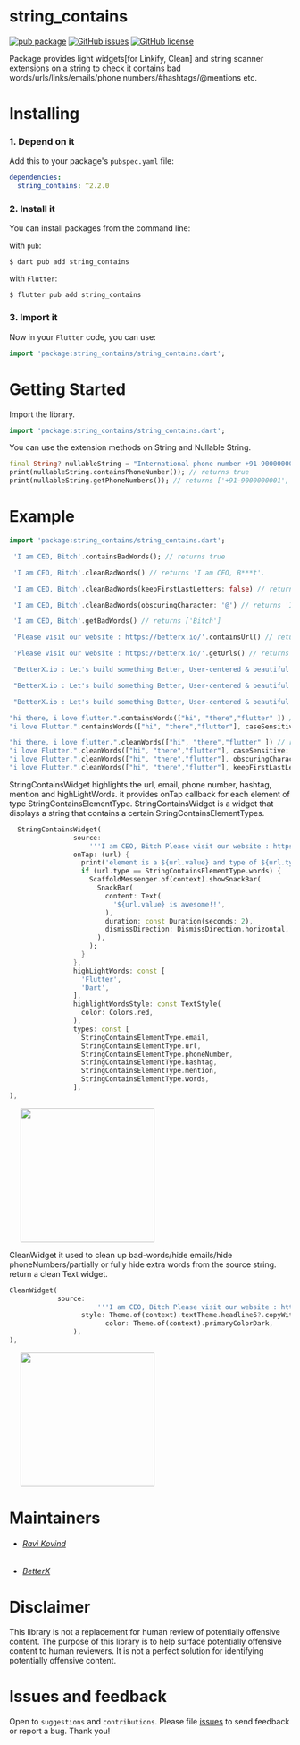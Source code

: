 # string_contains

[![pub package](https://img.shields.io/pub/v/string_contains?style=flat)](https://pub.dev/packages/string_contains)
[![GitHub issues](https://img.shields.io/github/issues/betterxio/string_contains?style=flat)](https://pub.dev/packages/string_contains)
[![GitHub license](https://img.shields.io/github/license/betterxio/string_contains?style=flat)](https://pub.dev/packages/string_contains)

Package provides light widgets[for Linkify, Clean] and string scanner extensions on a string to check it contains bad words/urls/links/emails/phone numbers/#hashtags/@mentions etc.

# Installing

### 1. Depend on it

Add this to your package's `pubspec.yaml` file:

```yaml
dependencies:
  string_contains: ^2.2.0
```

### 2. Install it

You can install packages from the command line:

with `pub`:

```
$ dart pub add string_contains
```

with `Flutter`:

```
$ flutter pub add string_contains
```

### 3. Import it

Now in your `Flutter` code, you can use:

```dart
import 'package:string_contains/string_contains.dart';
```

# Getting Started

Import the library.

```dart
import 'package:string_contains/string_contains.dart';
```

You can use the extension methods on String and Nullable String.

```dart
final String? nullableString = "International phone number +91-9000000001. others 123-456-7890 and (123)-456-7890.";
print(nullableString.containsPhoneNumber()); // returns true
print(nullableString.getPhoneNumbers()); // returns ['+91-9000000001', '123-456-7890', '(123)-456-7890']
```

# Example

```dart
import 'package:string_contains/string_contains.dart';
```

```dart
 'I am CEO, Bitch'.containsBadWords(); // returns true

 'I am CEO, Bitch'.cleanBadWords() // returns 'I am CEO, B***t'.

 'I am CEO, Bitch'.cleanBadWords(keepFirstLastLetters: false) // returns 'I am CEO, *****'.

 'I am CEO, Bitch'.cleanBadWords(obscuringCharacter: '@') // returns 'I am CEO, B@@@h'.

 'I am CEO, Bitch'.getBadWords() // returns ['Bitch']

 'Please visit our website : https://betterx.io/'.containsUrl() // returns true

 'Please visit our website : https://betterx.io/'.getUrls() // returns ['https://betterx.io/']

 "BetterX.io : Let's build something Better, User-centered & beautiful together\n for more info contact us at : info@betterx.io".containsEmail() // returns true

 "BetterX.io : Let's build something Better, User-centered & beautiful together\n for more info contact us at : info@betterx.io".getEmails() // returns ['betterx.io']

 "BetterX.io : Let's build something Better, User-centered & beautiful together\n for more info contact us at : info@betterx.io".hideEmails() // returns "BetterX.io : Let's build something Better, User-centered & beautiful together\n for more info contact us at : in**@betterx.io

```

```dart
"hi there, i love flutter.".containsWords(["hi", "there","flutter" ]) // returns true
"i love Flutter.".containsWords(["hi", "there","flutter"], caseSensitive: true) // returns false
```

```dart
"hi there, i love flutter.".cleanWords(["hi", "there","flutter" ]) // returns "**, t***e, i love F*****r."
"i love Flutter.".cleanWords(["hi", "there","flutter"], caseSensitive: true) // returns "i love Flutter."
"i love Flutter.".cleanWords(["hi", "there","flutter"], obscuringCharacter: '#') // returns "i love F#####r."
"i love Flutter.".cleanWords(["hi", "there","flutter"], keepFirstLastLetters: false) // returns "i love *******."
```

StringContainsWidget highlights the url, email, phone number, hashtag, mention and highLightWords. it provides onTap callback for each element of type StringContainsElementType.
StringContainsWidget is a widget that displays a string that contains a certain StringContainsElementTypes.

```dart
  StringContainsWidget(
                source:
                    '''I am CEO, Bitch Please visit our website : https://betterx.io/. Please visit our website : https://betterx.io/ and you can search for any thing on google : google.com, I love Dart : https://dart.dev/, you can practice on : https://dartpad.dev/. Flutter uses Dart, you can create your own app with Flutter : https://flutter.dev/, this is a good example of Flutter : https://flutter.dev/docs/get-started/. BetterX.io : Let's build something Better, User-centered & beautiful together for more info contact us at : info@betterx.io. My Personal Email : ravikumar2710999@gmail.com. A fake email : gedoye9446@roxoas.com. My Phone Number : +91-9000000001. I love Dart and Flutter I love #dart and #flutter. @flutter is #awesome''',
                onTap: (url) {
                  print('element is a ${url.value} and type of ${url.type}');
                  if (url.type == StringContainsElementType.words) {
                    ScaffoldMessenger.of(context).showSnackBar(
                      SnackBar(
                        content: Text(
                          '${url.value} is awesome!!',
                        ),
                        duration: const Duration(seconds: 2),
                        dismissDirection: DismissDirection.horizontal,
                      ),
                    );
                  }
                },
                highLightWords: const [
                  'Flutter',
                  'Dart',
                ],
                highlightWordsStyle: const TextStyle(
                  color: Colors.red,
                ),
                types: const [
                  StringContainsElementType.email,
                  StringContainsElementType.url,
                  StringContainsElementType.phoneNumber,
                  StringContainsElementType.hashtag,
                  StringContainsElementType.mention,
                  StringContainsElementType.words,
                ],
),
```

<p>
    <img src="https://raw.githubusercontent.com/betterxio/string_contains/main/assets/string-contains-widget.png" width="240px" height="auto" hspace="20"/>
<p>

CleanWidget
it used to clean up bad-words/hide emails/hide phoneNumbers/partially or fully hide extra words from the source string. return a clean Text widget.

```dart
CleanWidget(
            source:
                      '''I am CEO, Bitch Please visit our website : https://betterx.io/. Please visit our website : https://betterx.io/ and you can search for any thing on google : google.com, I love Dart : https://dart.dev/, you can practice on : https://dartpad.dev/. Flutter uses Dart, you can create your own app with Flutter : https://flutter.dev/, this is a good example of Flutter : https://flutter.dev/docs/get-started/. BetterX.io : Let's build something Better, User-centered & beautiful together for more info contact us at : info@betterx.io. My Personal Email : ravikumar2710999@gmail.com. A fake email : gedoye9446@roxoas.com. My Phone Number : +91-9000000001 I love Dart and Flutter I love #dart and #flutter. @flutter is #awesome''',
                  style: Theme.of(context).textTheme.headline6?.copyWith(
                        color: Theme.of(context).primaryColorDark,
                ),
),
```

</p>
    <img src="https://raw.githubusercontent.com/betterxio/string_contains/main/assets/clean-widget.png" width="240px" height="auto" hspace="20"/>
</p>

# Maintainers

- ###### [Ravi Kovind](https://ravikovind.github.io/)

- ###### [BetterX](https://github.com/betterxio)

# Disclaimer

This library is not a replacement for human review of potentially offensive content. The purpose of this library is to help surface potentially offensive content to human reviewers. It is not a perfect solution for identifying potentially offensive content.

# Issues and feedback

Open to `suggestions` and `contributions`.
Please file [issues](https://github.com/betterxio/string_contains/issues) to send feedback or report a bug.
Thank you!
